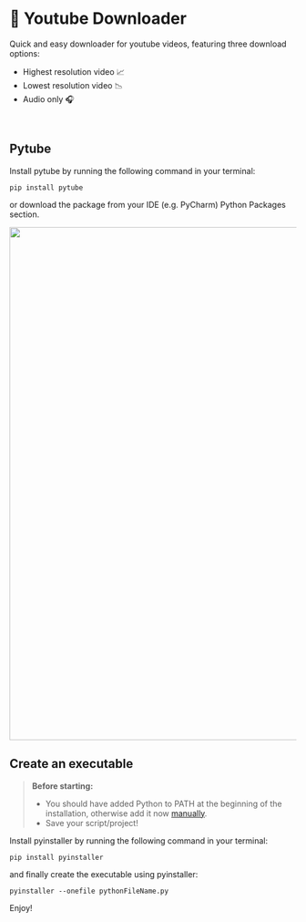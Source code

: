 # 🎥 Youtube Downloader

Quick and easy downloader for youtube videos, featuring three download options:
- Highest resolution video 📈
- Lowest resolution video 📉 
- Audio only 🎧

</br>

## Pytube

Install pytube by running the following command in your terminal:

```
pip install pytube
```

or download the package from your IDE (e.g. PyCharm) Python Packages section.

<img src='https://user-images.githubusercontent.com/113616815/209883323-e4234d53-1d00-4330-8b5e-1a419dbdd92d.jpg' width="900">

</br>

## Create an executable 

> **Before starting:** 
> - You should have added Python to PATH at the beginning of the installation, otherwise add it now [manually](https://realpython.com/add-python-to-path/#:~:text=In%20the%20section%20entitled%20User,until%20it%27s%20at%20the%20top.).
> - Save your script/project!

Install pyinstaller by running the following command in your terminal:

```
pip install pyinstaller
```

and finally create the executable using pyinstaller:

```
pyinstaller --onefile pythonFileName.py
```

Enjoy!

